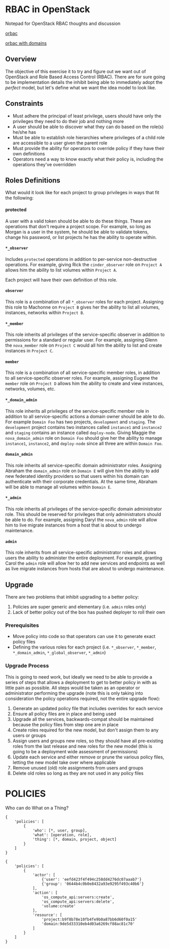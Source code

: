 # RBAC in OpenStack

Notepad for OpenStack RBAC thoughts and discussion


[orbac](https://www.draw.io/?lightbox=1&highlight=0000ff&edit=_blank&layers=1&nav=1&title=orbac.xml#Uhttps%3A%2F%2Fraw.githubusercontent.com%2Flbragstad%2Forbac%2Fmaster%2Forbac.xml)

[orbac with
domains](https://www.draw.io/?lightbox=1&highlight=0000ff&edit=_blank&layers=1&nav=1&title=orbac-domain.xml#Uhttps%3A%2F%2Fraw.githubusercontent.com%2Flbragstad%2Forbac%2Fmaster%2Forbac-domain.xml)


## Overview

The objective of this exercise it to try and figure out we want out of
OpenStack and Role Based Access Control (RBAC). There are for sure going to be
implementation details the inhibit being able to immediately adopt the
*perfect* model, but let's define what we want the idea model to look like.

## Constraints

- Must adhere the principal of least privilege, users should have only the
  privileges they need to do their job and nothing more
- A user should be able to discover what they can do based on the role(s)
  he/she has
- Must be able to establish role hierarchies where privileges of a child role
  are accessible to a user given the parent role
- Must provide the ability for operators to override policy if they have their
  own definitions
- Operators need a way to know exactly what their policy is, including the
  operations they've overridden

## Roles Definitions

What would it look like for each project to group privileges in ways that fit
the following:

#### protected

A user with a valid token should be able to do these things. These are
operations that don't require a project scope. For example, so long as Morgan
is a user in the system, he should be able to validate tokens, change his
password, or list projects he has the ability to operate within.

#### `*_observer`

Includes `protected` operations in addition to per-service non-destructive
operations. For example, giving Rick the `cinder_observer` role on `Project A`
allows him the ability to list volumes within `Project A`.

Each project will have their own definition of this role.

#### `observer`

This role is a combination of all `*_observer` roles for each project.
Assigning this role to Machonne on `Project B` gives her the ability to list
all volumes, instances, networks within `Project B`.

#### `*_member`

This role inherits all privileges of the service-specific observer in addition
to permissions for a standard or regular user. For example, assigning Glenn the
`nova_member` role on `Project C` would all him the ability to list and create
instances in `Project C`.

#### `member`

This role is a combination of all service-specific member roles, in addition to
all service-specific observer roles. For example, assigning Eugene the `member`
role on `Project D` allows him the ability to create and view instances,
networks, volumes, etc.

#### `*_domain_admin`

This role inherits all privileges of the service-specific member role in
addition to all service-specific actions a domain owner should be able to do.
For example `Domain Foo` has two projects, `development` and `staging`. The
`development` project contains two instances called `instance1` and
`instance2` and `staging` contains an instance called `deploy-node`. Giving
Maggie the `nova_domain_admin` role on `Domain Foo` should give her the ability
to manage `instance1`, `instance2`, and `deploy-node` since all three are
within `Domain Foo`.

#### `domain_admin`

This role inherits all service-specific domain administrator roles. Assigning
Abraham the `domain_admin` role on `Domain E` will give him the ability to add
new federated identity providers so that users within his domain can
authenticate with their corporate credentials. At the same time, Abraham will
be able to manage all volumes within `Domain E`.

#### `*_admin`

This role inherits all privileges of the service-specific domain administrator
role. This should be reserved for privileges that only administrators should be
able to do. For example, assigning Daryl the `nova_admin` role will allow him
to live migrate instances from a host that is about to undergo maintenance.

#### `admin`

This role inherits from all service-specific administrator roles and allows
users the ability to administer the entire deployment. For example, granting
Carol the `admin` role will allow her to add new services and endpoints as well
as live migrate instances from hosts that are about to undergo maintenance.

## Upgrade

There are two problems that inhibit upgrading to a better policy:

1. Policies are super generic and elementary (i.e. `admin` roles only)
2. Lack of better policy out of the box has pushed deployer to roll their own

### Prerequisites

- Move policy into code so that operators can use it to generate exact policy
  files
- Defining the various roles for each project (i.e. `*_observer`, `*_member`,
  `*_domain_admin`, `*_global_observer`, `*_admin`)

### Upgrade Process

This is going to need work, but ideally we need to be able to provide a series
of steps that allows a deployment to get to better policy in with as little
pain as possible. All steps would be taken as an operator or administrator
performing the upgrade (note this is only taking into consideration the policy
operations required, not the entire upgrade flow):

1. Generate an updated policy file that includes overrides for each service
2. Ensure all policy files are in place and being used
3. Upgrade all the services, backwards-compat should be maintained because the
   policy files from step one are in place
4. Create roles required for the new model, but don't assign them to any users
   or groups
5. Assign users and groups new roles, so they should have all pre-existing
   roles from the last release and new roles for the new model (this is going
   to be a deployment wide assessment of permissions)
6. Update each service and either remove or prune the various policy files,
   letting the new model take over where applicable
7. Remove unused (old) role assignments from users and groups
8. Delete old roles so long as they are not used in any policy files


# POLICIES

Who can do What on a Thing?

```
{
    'policies': [
        {
            'who': [*, user, group],
            'what': [operation, role],
            'thing': [*, domain, project, object]
        }
    ]
}

```

```
{
    'policies': [
        {
            'actor': [
                {'user': 'eefd423f4f494c258dd4276dc07aaab7'}
                {'group': '0644b4c0b0e8432a93e9295f493c40b6'}
            ],
            'action': [
                'os_compute_api:servers:create',
                'os_compute_api:servers:delete',
                'volume:create'
            ],
            'resource': [
                'project:b9f8b78e10fb4fe9b0a87bb6d60f0a15'
                'domain:9de5d33310eb4d03a6269cf88ac81c70'
            ]
        }
    ]
}
```
